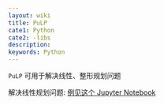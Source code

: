 ```yaml
---
layout: wiki
title: PuLP
cate1: Python
cate2: -libs
description: 
keywords: Python
---
```


`PuLP` 可用于解决线性、整形规划问题

解决线性规划问题: [例见这个 Jupyter Notebook](../jupyterNotebooks/Linear%20Programming%20with%20PuLP.ipynb)